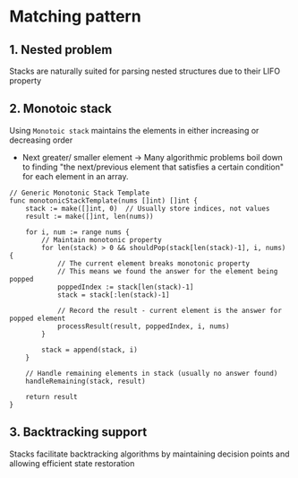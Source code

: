 # Matching pattern
## 1. Nested problem 
Stacks are naturally suited for parsing nested structures due to their LIFO property 
## 2. Monotoic stack
Using `Monotoic stack` maintains the elements in either increasing or decreasing order
- Next greater/ smaller element
->  Many algorithmic problems boil down to finding "the next/previous element that satisfies a certain condition" for each element in an array.

```golang
// Generic Monotonic Stack Template
func monotonicStackTemplate(nums []int) []int {
    stack := make([]int, 0)  // Usually store indices, not values
    result := make([]int, len(nums))
    
    for i, num := range nums {
        // Maintain monotonic property
        for len(stack) > 0 && shouldPop(stack[len(stack)-1], i, nums) {
            // The current element breaks monotonic property
            // This means we found the answer for the element being popped
            poppedIndex := stack[len(stack)-1]
            stack = stack[:len(stack)-1]
            
            // Record the result - current element is the answer for popped element
            processResult(result, poppedIndex, i, nums)
        }
        
        stack = append(stack, i)
    }
    
    // Handle remaining elements in stack (usually no answer found)
    handleRemaining(stack, result)
    
    return result
}
```
## 3. Backtracking support
Stacks facilitate backtracking algorithms by maintaining decision points and allowing efficient state restoration